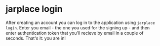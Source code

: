 # jarplace login

After creating an account you can log in to the application using `jarplace login`. Enter you email - the one you used for the signing up - and then enter authentication token that you'll recieve by email in a couple of seconds. That's it: you are in!
